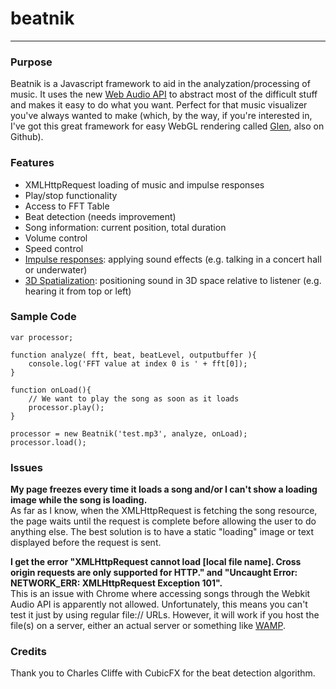 # beatnik
* * *
### Purpose ###
Beatnik is a Javascript framework to aid in the analyzation/processing of music. It uses the new [Web Audio API](https://dvcs.w3.org/hg/audio/raw-file/tip/webaudio/specification.html) to abstract most of the difficult stuff and makes it easy to do what you want. Perfect for that music visualizer you've always wanted to make (which, by the way, if you're interested in, I've got this great framework for easy WebGL rendering called [Glen](http://www.github.com/willcrichton/glen/), also on Github).  

### Features ###
* XMLHttpRequest loading of music and impulse responses
* Play/stop functionality
* Access to FFT Table
* Beat detection (needs improvement)
* Song information: current position, total duration
* Volume control
* Speed control
* [Impulse responses](https://dvcs.w3.org/hg/audio/raw-file/tip/webaudio/specification.html#Convolution-section): applying sound effects (e.g. talking in a concert hall or underwater)
* [3D Spatialization](https://dvcs.w3.org/hg/audio/raw-file/tip/webaudio/specification.html#Spatialization-section): positioning sound in 3D space relative to listener (e.g. hearing it from top or left)  

### Sample Code ###
	var processor;

	function analyze( fft, beat, beatLevel, outputbuffer ){
		console.log('FFT value at index 0 is ' + fft[0]);
	}

	function onLoad(){
		// We want to play the song as soon as it loads
		processor.play();
	}

	processor = new Beatnik('test.mp3', analyze, onLoad);
	processor.load();

### Issues ###
**My page freezes every time it loads a song and/or I can't show a loading image while the song is loading.**  
As far as I know, when the XMLHttpRequest is fetching the song resource, the page waits until the request is complete before allowing the user to do anything else. The best solution is to have a static "loading" image or text displayed before the request is sent.

**I get the error "XMLHttpRequest cannot load [local file name]. Cross origin requests are only supported for HTTP." and "Uncaught Error: NETWORK_ERR: XMLHttpRequest Exception 101".**  
This is an issue with Chrome where accessing songs through the Webkit Audio API is apparently not allowed. Unfortunately, this means you can't test it just by using regular file:// URLs. However, it will work if you host the file(s) on a server, either an actual server or something like [WAMP](http://www.wampserver.com/).  

### Credits ###
Thank you to Charles Cliffe with CubicFX for the beat detection algorithm.